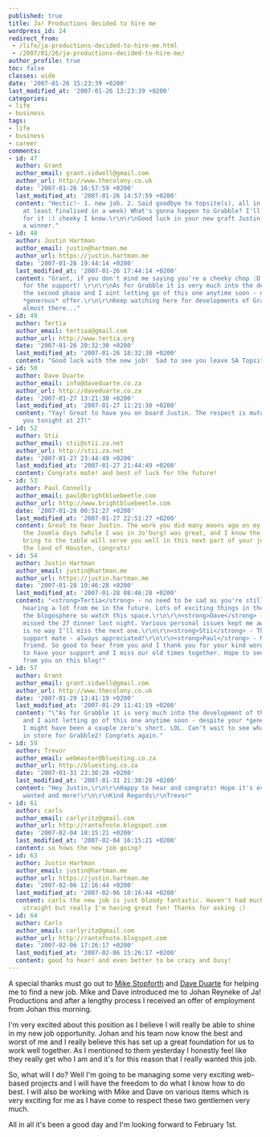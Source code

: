 ```yaml
---
published: true
title: Ja! Productions decided to hire me
wordpress_id: 24
redirect_from: 
 - /life/ja-productions-decided-to-hire-me.html
 - /2007/01/26/ja-productions-decided-to-hire-me/
author_profile: true
toc: false
classes: wide
date: '2007-01-26 15:23:39 +0200'
last_modified_at: '2007-01-26 13:23:39 +0200'
categories:
- life
- business
tags:
- life
- business
- career
comments:
- id: 47
  author: Grant
  author_email: grant.sidwell@gmail.com
  author_url: http://www.thecolony.co.uk
  date: '2007-01-26 16:57:59 +0200'
  last_modified_at: '2007-01-26 14:57:59 +0200'
  content: "Hectic!- 1. new job. 2. Said goodbye to topsite(s), all in a week (or
    at least finalised in a week) What's gonna happen to Grabble? I'll offer you R100
    for it :) cheeky I know.\r\n\r\nGood luck in your new graft Justin- sounds like
    a winner."
- id: 48
  author: Justin Hartman
  author_email: justin@hartman.me
  author_url: https://justin.hartman.me
  date: '2007-01-26 19:44:14 +0200'
  last_modified_at: '2007-01-26 17:44:14 +0200'
  content: "Grant, if you don't mind me saying you're a cheeky chop :D but thanks
    for the support! \r\n\r\nAs for Grabble it is very much into the development of
    the second phase and I aint letting go of this one anytime soon - despite your
    *generous* offer.\r\n\r\nKeep watching here for developments of Grabble2 as I'm
    almost there..."
- id: 49
  author: Tertia
  author_email: tertiaa@gmail.com
  author_url: http://www.tertia.org
  date: '2007-01-26 20:32:30 +0200'
  last_modified_at: '2007-01-26 18:32:30 +0200'
  content: "Good luck with the new job!  Sad to see you leave SA Topsites.\r\n\r\nTx"
- id: 50
  author: Dave Duarte
  author_email: info@daveduarte.co.za
  author_url: http://daveduarte.co.za
  date: '2007-01-27 13:21:30 +0200'
  last_modified_at: '2007-01-27 11:21:30 +0200'
  content: "Yay! Great to have you on board Justin. The respect is mutual.\r\nSee
    you tonight at 27!"
- id: 52
  author: Stii
  author_email: stii@stii.za.net
  author_url: http://stii.za.net
  date: '2007-01-27 23:44:49 +0200'
  last_modified_at: '2007-01-27 21:44:49 +0200'
  content: Congrats mate! and best of luck for the future!
- id: 53
  author: Paul Connolly
  author_email: paul@brightbluebeetle.com
  author_url: http://www.brightbluebeetle.com
  date: '2007-01-28 00:51:27 +0200'
  last_modified_at: '2007-01-27 22:51:27 +0200'
  content: Great to hear Justin. The work you did many moons ago on my site back in
    the Joomla days (while I was in Jo'burg) was great, and I know the talents you
    bring to the table will serve you well in this next part of your journey. From
    the land of Houston, congrats!
- id: 54
  author: Justin Hartman
  author_email: justin@hartman.me
  author_url: https://justin.hartman.me
  date: '2007-01-28 10:46:28 +0200'
  last_modified_at: '2007-01-28 08:46:28 +0200'
  content: "<strong>Tertia</strong> - no need to be sad as you're still going to be
    hearing a lot from me in the future. Lots of exciting things in the pipeline involving
    the blogosphere so watch this space.\r\n\r\n<strong>Dave</strong> - So sorry I
    missed the 27 dinner last night. Various personal issues kept me away but there
    is no way I'll miss the next one.\r\n\r\n<strong>Stii</strong> - Thanks for the
    support mate - always appreciated!\r\n\r\n<strong>Paul</strong> - My long lost
    friend. So good to hear from you and I thank you for your kind words. It's good
    to have your support and I miss our old times together. Hope to see more comments
    from you on this blog!"
- id: 57
  author: Grant
  author_email: grant.sidwell@gmail.com
  author_url: http://www.thecolony.co.uk
  date: '2007-01-29 13:41:19 +0200'
  last_modified_at: '2007-01-29 11:41:19 +0200'
  content: "\"As for Grabble it is very much into the development of the second phase
    and I aint letting go of this one anytime soon - despite your *generous* offer.\"\r\n\r\n-Yeah
    I might have been a couple zero's short. LOL. Can't wait to see what you have
    in store for Grabble2! Congrats again."
- id: 59
  author: Trevor
  author_email: webmaster@bluesting.co.za
  author_url: http://bluesting.co.za
  date: '2007-01-31 23:30:28 +0200'
  last_modified_at: '2007-01-31 21:30:28 +0200'
  content: "Hey Justin,\r\n\r\nHappy to hear and congrats! Hope it's everything you
    wanted and more!\r\n\r\nKind Regards\r\nTrevor"
- id: 61
  author: carls
  author_email: carlyritz@gmail.com
  author_url: http://rantofnote.blogspot.com
  date: '2007-02-04 18:15:21 +0200'
  last_modified_at: '2007-02-04 16:15:21 +0200'
  content: so hows the new job going?
- id: 63
  author: Justin Hartman
  author_email: justin@hartman.me
  author_url: https://justin.hartman.me
  date: '2007-02-06 12:16:44 +0200'
  last_modified_at: '2007-02-06 10:16:44 +0200'
  content: carls the new job is just bloody fantastic. Haven't had much time to think
    straight but really I'm having great fun! Thanks for asking ;)
- id: 64
  author: Carls
  author_email: carlyritz@gmail.com
  author_url: http://rantofnote.blogspot.com
  date: '2007-02-06 17:26:17 +0200'
  last_modified_at: '2007-02-06 15:26:17 +0200'
  content: good to hear! and even better to be crazy and busy!
---
```

A special thanks must go out to <a href="http://www.mikestopforth.com/">Mike Stopforth</a> and <a href="http://www.daveduarte.co.za/">Dave Duarte</a> for helping me to find a new job. Mike and Dave introduced me to Johan Reyneke of Ja! Productions and after a lengthy process I received an offer of employment from Johan this morning.

I'm very excited about this position as I believe I will really be able to shine in my new job opportunity. Johan and his team now know the best and worst of me and I really believe this has set up a great foundation for us to work well together. As I mentioned to them yesterday I honestly feel like they really get who I am and it's for this reason that I really wanted this job.

So, what will I do? Well I'm going to be managing some very exciting web-based projects and I will have the freedom to do what I know how to do best. I will also be working with Mike and Dave on various items which is very exciting for me as I have come to respect these two gentlemen very much. 

All in all it's been a good day and I'm looking forward to February 1st.
